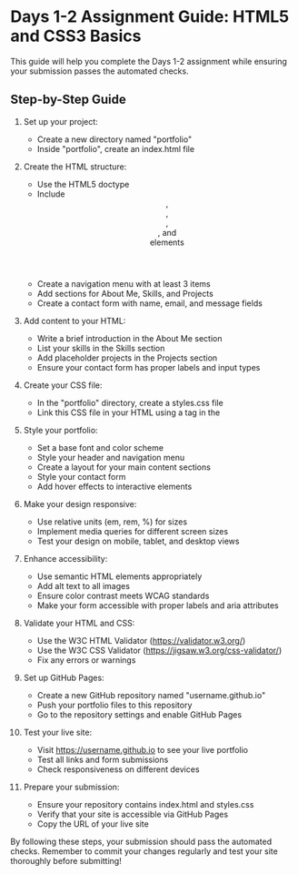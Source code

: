 # Days 1-2 Assignment Guide: HTML5 and CSS3 Basics

This guide will help you complete the Days 1-2 assignment while ensuring your submission passes the automated checks.

## Step-by-Step Guide

1. Set up your project:
   - Create a new directory named "portfolio"
   - Inside "portfolio", create an index.html file

2. Create the HTML structure:
   - Use the HTML5 doctype
   - Include <header>, <nav>, <main>, <section>, and <footer> elements
   - Create a navigation menu with at least 3 items
   - Add sections for About Me, Skills, and Projects
   - Create a contact form with name, email, and message fields

3. Add content to your HTML:
   - Write a brief introduction in the About Me section
   - List your skills in the Skills section
   - Add placeholder projects in the Projects section
   - Ensure your contact form has proper labels and input types

4. Create your CSS file:
   - In the "portfolio" directory, create a styles.css file
   - Link this CSS file in your HTML using a <link> tag in the <head>

5. Style your portfolio:
   - Set a base font and color scheme
   - Style your header and navigation menu
   - Create a layout for your main content sections
   - Style your contact form
   - Add hover effects to interactive elements

6. Make your design responsive:
   - Use relative units (em, rem, %) for sizes
   - Implement media queries for different screen sizes
   - Test your design on mobile, tablet, and desktop views

7. Enhance accessibility:
   - Use semantic HTML elements appropriately
   - Add alt text to all images
   - Ensure color contrast meets WCAG standards
   - Make your form accessible with proper labels and aria attributes

8. Validate your HTML and CSS:
   - Use the W3C HTML Validator (https://validator.w3.org/)
   - Use the W3C CSS Validator (https://jigsaw.w3.org/css-validator/)
   - Fix any errors or warnings

9. Set up GitHub Pages:
   - Create a new GitHub repository named "username.github.io"
   - Push your portfolio files to this repository
   - Go to the repository settings and enable GitHub Pages

10. Test your live site:
    - Visit https://username.github.io to see your live portfolio
    - Test all links and form submissions
    - Check responsiveness on different devices

11. Prepare your submission:
    - Ensure your repository contains index.html and styles.css
    - Verify that your site is accessible via GitHub Pages
    - Copy the URL of your live site

By following these steps, your submission should pass the automated checks. Remember to commit your changes regularly and test your site thoroughly before submitting!


